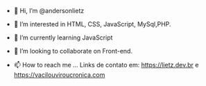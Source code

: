 - 👋 Hi, I’m @andersonlietz
- 👀 I’m interested in HTML, CSS, JavaScript, MySql,PHP.
- 🌱 I’m currently learning JavaScript

- 💞️ I’m looking to collaborate on Front-end.

- 📫 How to reach me ...
Links de contato em: https://lietz.dev.br e https://vacilouviroucronica.com

<!---
andersonlietz/andersonlietz is a ✨ special ✨ repository because its `README.md` (this file) appears on your GitHub profile.
You can click the Preview link to take a look at your changes.
--->
